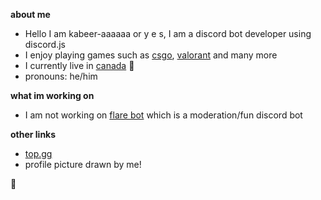 **about me**

* Hello I am kabeer-aaaaaa or y e s, I am a discord bot developer using discord.js
* I enjoy playing games such as [csgo](https://store.steampowered.com/app/730/CounterStrike_Global_Offensive/), [valorant](https://playvalorant.com/) and many more
* I currently live in [canada](https://www.google.com/maps/place/Canada/@54.723166,-113.7191257,4z/data=!3m1!4b1!4m5!3m4!1s0x4b0d03d337cc6ad9:0x9968b72aa2438fa5!8m2!3d56.130366!4d-106.346771) 🍁
* pronouns: he/him

**what im working on**

* I am not working on [flare bot](https://dsc.gg/flarebot) which is a moderation/fun discord bot

**other links**

* [top.gg](https://top.gg/bot/719684334520631318)
* profile picture drawn by me!


👋
